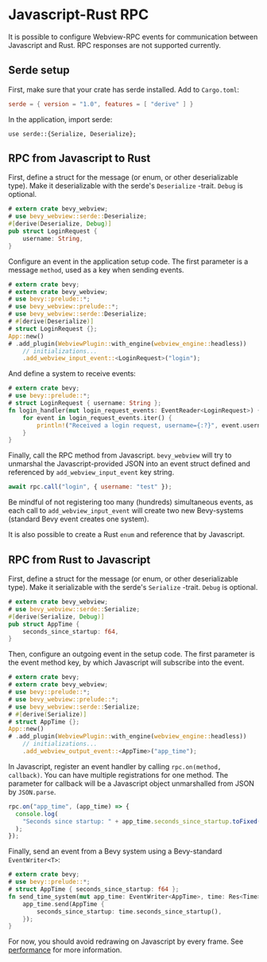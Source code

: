 # Javascript-Rust RPC

It is possible to configure Webview-RPC events for communication between Javascript and Rust. RPC responses are not supported currently.

## Serde setup

First, make sure that your crate has serde installed. Add to `Cargo.toml`:

```toml
serde = { version = "1.0", features = [ "derive" ] }
```

In the application, import serde:

```rust,ignore
use serde::{Serialize, Deserialize};
```

## RPC from Javascript to Rust

First, define a struct for the message (or enum, or other deserializable type). Make it deserializable with the serde's `Deserialize` -trait. `Debug` is optional.

```rust
# extern crate bevy_webview;
# use bevy_webview::serde::Deserialize;
#[derive(Deserialize, Debug)]
pub struct LoginRequest {
    username: String,
}
```

Configure an event in the application setup code. The first parameter is a message `method`, used as a key when sending events.

```rust
# extern crate bevy;
# extern crate bevy_webview;
# use bevy::prelude::*;
# use bevy_webview::prelude::*;
# use bevy_webview::serde::Deserialize;
# #[derive(Deserialize)]
# struct LoginRequest {};
App::new()
# .add_plugin(WebviewPlugin::with_engine(webview_engine::headless))
    // initializations...
    .add_webview_input_event::<LoginRequest>("login");
```

And define a system to receive events:

```rust
# extern crate bevy;
# use bevy::prelude::*;
# struct LoginRequest { username: String };
fn login_handler(mut login_request_events: EventReader<LoginRequest>) {
    for event in login_request_events.iter() {
        println!("Received a login request, username={:?}", event.username);
    }
}
```

Finally, call the RPC method from Javascript. `bevy_webview` will try to unmarshal the Javascript-provided JSON into an event struct defined and referenced by `add_webview_input_event` key string.

```javascript
await rpc.call("login", { username: "test" });
```

Be mindful of not registering too many (hundreds) simultaneous events, as each call to `add_webview_input_event` will create two new Bevy-systems (standard Bevy event creates one system).

It is also possible to create a Rust `enum` and reference that by Javascript.

## RPC from Rust to Javascript

First, define a struct for the message (or enum, or other deserializable type). Make it serializable with the serde's `Serialize` -trait. `Debug` is optional.

```rust
# extern crate bevy_webview;
# use bevy_webview::serde::Serialize;
#[derive(Serialize, Debug)]
pub struct AppTime {
    seconds_since_startup: f64,
}
```

Then, configure an outgoing event in the setup code. The first parameter is the event method key, by which Javascript will subscribe into the event.

```rust
# extern crate bevy;
# extern crate bevy_webview;
# use bevy::prelude::*;
# use bevy_webview::prelude::*;
# use bevy_webview::serde::Serialize;
# #[derive(Serialize)]
# struct AppTime {};
App::new()
# .add_plugin(WebviewPlugin::with_engine(webview_engine::headless))
    // initializations...
    .add_webview_output_event::<AppTime>("app_time");
```

In Javascript, register an event handler by calling `rpc.on(method, callback)`. You can have multiple registrations for one method. The parameter for callback will be a Javascript object unmarshalled from JSON by `JSON.parse`.

```javascript
rpc.on("app_time", (app_time) => {
  console.log(
    "Seconds since startup: " + app_time.seconds_since_startup.toFixed(4)
  );
});
```

Finally, send an event from a Bevy system using a Bevy-standard `EventWriter<T>`:

```rust
# extern crate bevy;
# use bevy::prelude::*;
# struct AppTime { seconds_since_startup: f64 };
fn send_time_system(mut app_time: EventWriter<AppTime>, time: Res<Time>) {
    app_time.send(AppTime {
        seconds_since_startup: time.seconds_since_startup(),
    });
}
```

For now, you should avoid redrawing on Javascript by every frame. See [performance](performance.md) for more information.
